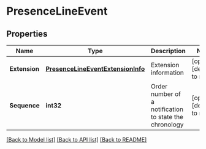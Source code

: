 # PresenceLineEvent

## Properties
Name | Type | Description | Notes
------------ | ------------- | ------------- | -------------
**Extension** | [**PresenceLineEventExtensionInfo**](PresenceLineEvent.ExtensionInfo.md) | Extension information | [optional] [default to null]
**Sequence** | **int32** | Order number of a notification to state the chronology | [optional] [default to null]

[[Back to Model list]](../README.md#documentation-for-models) [[Back to API list]](../README.md#documentation-for-api-endpoints) [[Back to README]](../README.md)


